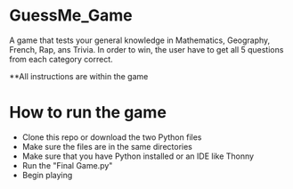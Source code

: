 # GuessMe_Game
A game that tests your general knowledge in Mathematics, Geography, French, Rap, ans Trivia.
In order to win, the user have to get all 5 questions from each category correct. 


**All instructions are within the game


# How to run the game 

- Clone this repo or download the two Python files
- Make sure the files are in the same directories
- Make sure that you have Python installed or an IDE like Thonny
- Run the "Final Game.py"
- Begin playing


